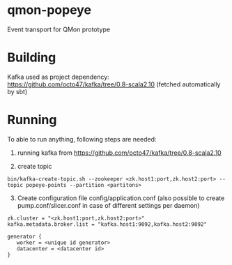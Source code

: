 qmon-popeye
===========

Event transport for QMon prototype

Building
===========

Kafka used as project dependency: https://github.com/octo47/kafka/tree/0.8-scala2.10 (fetched automatically by sbt)

Running
=======

To able to run anything, following steps are needed:

1. running kafka from https://github.com/octo47/kafka/tree/0.8-scala2.10

2. create topic

```
bin/kafka-create-topic.sh --zookeeper <zk.host1:port,zk.host2:port> --topic popeye-points --partition <partitons>
```
3. Create configuration file config/application.conf (also possible to create pump.conf/slicer.conf in case of different settings per daemon)

```
zk.cluster = "<zk.host1:port,zk.host2:port>"
kafka.metadata.broker.list = "kafka.host1:9092,kafka.host2:9092"

generator {
   worker = <unique id generator>
   datacenter = <datacenter id>
}
```

